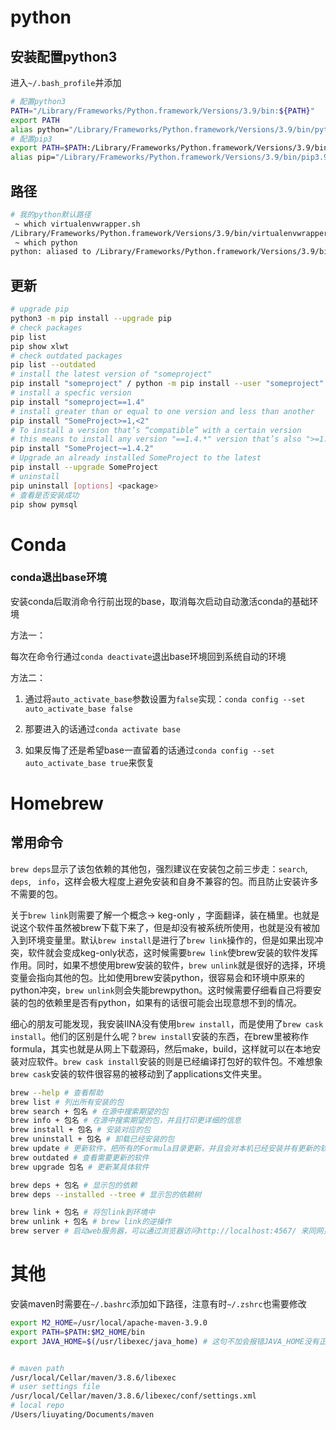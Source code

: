 # python

## 安装配置python3

进入`~/.bash_profile`并添加

```bash
# 配置python3
PATH="/Library/Frameworks/Python.framework/Versions/3.9/bin:${PATH}"
export PATH
alias python="/Library/Frameworks/Python.framework/Versions/3.9/bin/python3"
# 配置pip3
export PATH=$PATH:/Library/Frameworks/Python.framework/Versions/3.9/bin/pip3.9
alias pip="/Library/Frameworks/Python.framework/Versions/3.9/bin/pip3.9"
```

## 路径

```bash
# 我的python默认路径
 ~ which virtualenvwrapper.sh
/Library/Frameworks/Python.framework/Versions/3.9/bin/virtualenvwrapper.sh
 ~ which python
python: aliased to /Library/Frameworks/Python.framework/Versions/3.9/bin/python3
```

## 更新

```bash
# upgrade pip
python3 -m pip install --upgrade pip
# check packages
pip list
pip show xlwt
# check outdated packages
pip list --outdated
# install the latest version of "someproject"
pip install "someproject" / python -m pip install --user "someproject"
# install a specfic version 
pip install "someproject==1.4"
# install greater than or equal to one version and less than another
pip install "SomeProject>=1,<2"
# To install a version that’s “compatible” with a certain version
# this means to install any version "==1.4.*" version that’s also ">=1.4.2.*"
pip install "SomeProject~=1.4.2"
# Upgrade an already installed SomeProject to the latest
pip install --upgrade SomeProject
# uninstall
pip uninstall [options] <package>
# 查看是否安装成功
pip show pymsql
```





# Conda

### conda退出base环境

安装conda后取消命令行前出现的base，取消每次启动自动激活conda的基础环境

方法一：

每次在命令行通过`conda deactivate`退出base环境回到系统自动的环境

方法二：

1. 通过将`auto_activate_base`参数设置为`false`实现：`conda config --set auto_activate_base false`

2. 那要进入的话通过`conda activate base`

3. 如果反悔了还是希望base一直留着的话通过`conda config --set auto_activate_base true`来恢复



# Homebrew

## 常用命令

`brew deps`显示了该包依赖的其他包，强烈建议在安装包之前三步走：`search`, `deps`, ` info`，这样会极大程度上避免安装和自身不兼容的包。而且防止安装许多不需要的包。

关于`brew link`则需要了解一个概念-> keg-only ，字面翻译，装在桶里。也就是说这个软件虽然被brew下载下来了，但是却没有被系统所使用，也就是没有被加入到环境变量里。默认`brew install`是进行了`brew link`操作的，但是如果出现冲突，软件就会变成keg-only状态，这时候需要`brew link`使brew安装的软件发挥作用。同时，如果不想使用brew安装的软件，`brew unlink`就是很好的选择，环境变量会指向其他的包。比如使用brew安装python，很容易会和环境中原来的python冲突，`brew unlink`则会失能brewpython。这时候需要仔细看自己将要安装的包的依赖里是否有python，如果有的话很可能会出现意想不到的情况。

细心的朋友可能发现，我安装IINA没有使用`brew install`，而是使用了`brew cask install`。他们的区别是什么呢？`brew install`安装的东西，在brew里被称作formula，其实也就是从网上下载源码，然后make，build，这样就可以在本地安装对应软件。`brew cask install`安装的则是已经编译打包好的软件包。不难想象`brew cask`安装的软件很容易的被移动到了applications文件夹里。

```bash
brew --help # 查看帮助
brew list # 列出所有安装的包
brew search + 包名 # 在源中搜索期望的包
brew info + 包名 # 在源中搜索期望的包，并且打印更详细的信息
brew install + 包名 # 安装对应的包
brew uninstall + 包名 # 卸载已经安装的包
brew update # 更新软件，把所有的Formula目录更新，并且会对本机已经安装并有更新的软件用*标明
brew outdated # 查看需要更新的软件
brew upgrade 包名 # 更新某具体软件

brew deps + 包名 # 显示包的依赖
brew deps --installed --tree # 显示包的依赖树

brew link + 包名 # 将包link到环境中
brew unlink + 包名 # brew link的逆操作
brew server # 启动web服务器，可以通过浏览器访问http://localhost:4567/ 来同网页来管理包
```



# 其他

安装maven时需要在`~/.bashrc`添加如下路径，注意有时`~/.zshrc`也需要修改

```bash
export M2_HOME=/usr/local/apache-maven-3.9.0
export PATH=$PATH:$M2_HOME/bin
export JAVA_HOME=$(/usr/libexec/java_home) # 这句不加会报错JAVA_HOME没有正确定义


# maven path
/usr/local/Cellar/maven/3.8.6/libexec
# user settings file
/usr/local/Cellar/maven/3.8.6/libexec/conf/settings.xml
# local repo
/Users/liuyating/Documents/maven
```

